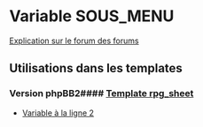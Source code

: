 # Variable SOUS_MENU
[Explication sur le forum des forums](http://forum.forumactif.com/t294113-listing-des-variables#SOUS_MENU)
## Utilisations dans les templates
### Version phpBB2#### [Template rpg_sheet](subsilver/rpg_sheet.md)
* [Variable à la ligne 2](../subsilver/rpg_sheet.tpl#L2)